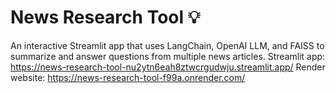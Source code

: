 # News Research Tool 💡

An interactive Streamlit app that uses LangChain, OpenAI LLM, and FAISS to summarize and answer questions from multiple news articles.
Streamlit app: https://news-research-tool-nu2ytn6eah8ztwcrgudwju.streamlit.app/
Render website: https://news-research-tool-f99a.onrender.com/
